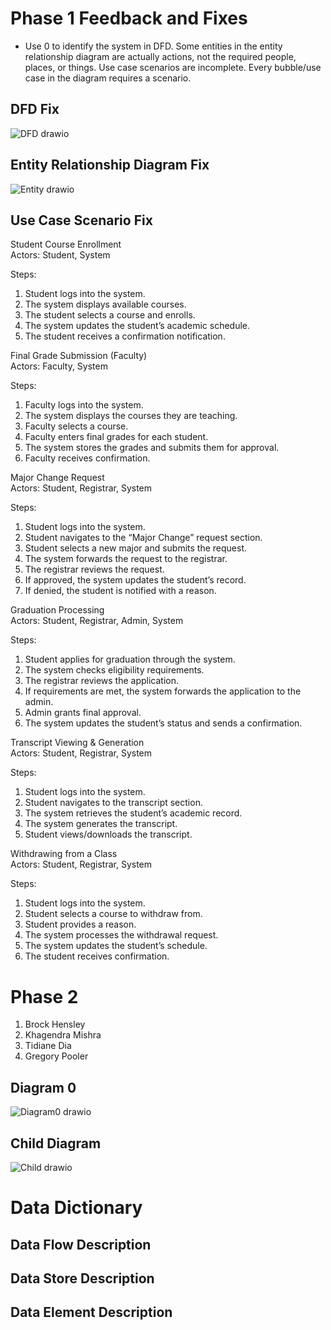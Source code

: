 # Phase 1 Feedback and Fixes
- Use 0 to identify the system in DFD.  Some entities in the entity relationship diagram are actually actions, not the required people, places, or things.  Use case scenarios are incomplete.  Every bubble/use case in the diagram requires a scenario.
  
## DFD Fix
 ![DFD drawio](https://github.com/user-attachments/assets/95113424-b6cc-43a0-8747-f1d54f527f53)

## Entity Relationship Diagram Fix
![Entity drawio](https://github.com/user-attachments/assets/0f54143d-eb8f-4d0b-949b-41aa7823a0f4)

## Use Case Scenario Fix
Student Course Enrollment <br> 
Actors: Student, System  <br>

Steps:  
1. Student logs into the system.
2. The system displays available courses.
3. The student selects a course and enrolls.
4. The system updates the student’s academic schedule.
5. The student receives a confirmation notification.

Final Grade Submission (Faculty)<br>
Actors: Faculty, System <br>

Steps:
1. Faculty logs into the system.
2. The system displays the courses they are teaching.
3. Faculty selects a course.
4. Faculty enters final grades for each student.
5. The system stores the grades and submits them for approval.
6. Faculty receives confirmation.

Major Change Request <br>
Actors: Student, Registrar, System <br>

Steps:
1. Student logs into the system.
2. Student navigates to the “Major Change” request section.
3. Student selects a new major and submits the request.
4. The system forwards the request to the registrar.
5. The registrar reviews the request.
6. If approved, the system updates the student’s record.
7. If denied, the student is notified with a reason.

Graduation Processing <br>
Actors: Student, Registrar, Admin, System <br>

Steps:
1. Student applies for graduation through the system.
2. The system checks eligibility requirements.
3. The registrar reviews the application.
4. If requirements are met, the system forwards the application to the admin.
5. Admin grants final approval.
6. The system updates the student’s status and sends a confirmation.

Transcript Viewing & Generation <br>
Actors: Student, Registrar, System <br>

Steps:
1. Student logs into the system.
2. Student navigates to the transcript section.
3. The system retrieves the student’s academic record.
4. The system generates the transcript.
5. Student views/downloads the transcript.

Withdrawing from a Class <br> 
Actors: Student, Registrar, System <br>

Steps:
1. Student logs into the system.
2. Student selects a course to withdraw from.
3. Student provides a reason.
4. The system processes the withdrawal request.
5. The system updates the student’s schedule.
6. The student receives confirmation.








# Phase 2
 1. Brock Hensley
 2. Khagendra Mishra
 3. Tidiane Dia
 4. Gregory Pooler


## Diagram 0

![Diagram0 drawio](https://github.com/user-attachments/assets/96ac605b-2621-40d5-a886-fbdf59963c83)


## Child Diagram

![Child drawio](https://github.com/user-attachments/assets/6ebc904d-d403-460f-b904-f957934e60b9)


# Data Dictionary
## Data Flow Description

## Data Store Description

## Data Element Description

  
